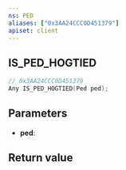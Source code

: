 ```yaml
---
ns: PED
aliases: ["0x3AA24CCC0D451379"]
apiset: client
---
```

## IS_PED_HOGTIED

```c
// 0x3AA24CCC0D451379
Any IS_PED_HOGTIED(Ped ped);
```


## Parameters
* **ped**:

## Return value